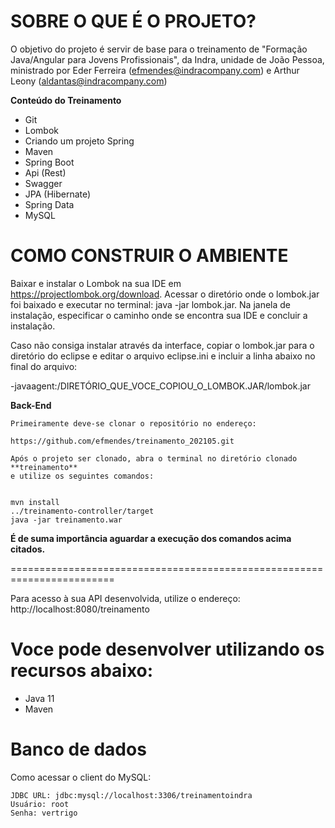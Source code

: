 **SOBRE O QUE É O PROJETO?**
========================================================================
O objetivo do projeto é servir de base para o treinamento de "Formação Java/Angular para Jovens Profissionais", da Indra, unidade de João Pessoa, 
ministrado por Eder Ferreira (efmendes@indracompany.com) e Arthur Leony (aldantas@indracompany.com)


**Conteúdo do Treinamento**

- Git
- Lombok 
- Criando um projeto Spring 
- Maven 
- Spring Boot 
- Api (Rest)
- Swagger 
- JPA (Hibernate) 
- Spring Data 
- MySQL


**COMO CONSTRUIR O AMBIENTE**
========================================================================

Baixar e instalar o Lombok na sua IDE em https://projectlombok.org/download.
Acessar o diretório onde o lombok.jar foi baixado e executar no terminal: java -jar lombok.jar.
Na janela de instalação, especificar o caminho onde se encontra sua IDE e concluir a instalação.

Caso não consiga instalar através da interface, copiar o lombok.jar para o diretório do eclipse e editar o arquivo eclipse.ini e incluir a linha abaixo no final do arquivo:

-javaagent:/DIRETÓRIO_QUE_VOCE_COPIOU_O_LOMBOK.JAR/lombok.jar

**Back-End**

	Primeiramente deve-se clonar o repositório no endereço:
	
	https://github.com/efmendes/treinamento_202105.git
	
	Após o projeto ser clonado, abra o terminal no diretório clonado **treinamento**
	e utilize os seguintes comandos:

	
	mvn install
	../treinamento-controller/target
	java -jar treinamento.war
	
	
**É de suma importância aguardar a execução dos comandos acima citados.**

========================================================================


Para acesso à sua API desenvolvida, utilize o endereço: http://localhost:8080/treinamento




Voce pode desenvolver utilizando os recursos abaixo:
========================================================================
- Java 11
- Maven

Banco de dados
========================================================================

Como acessar o client do MySQL:

	
	JDBC URL: jdbc:mysql://localhost:3306/treinamentoindra
    Usuário: root
	Senha: vertrigo

